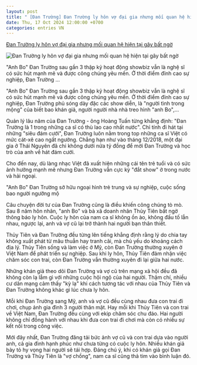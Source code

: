 ```yaml
---
layout: post
title: " [Đan Trường] Đan Trường ly hôn vợ đại gia nhưng mối quan hệ hiện tại gây bất ngờ"
date: Thu, 17 Oct 2024 12:00:00 +0700
categories: entries VN
---
```

[Đan Trường ly hôn vợ đại gia nhưng mối quan hệ hiện tại gây bất ngờ](https://afamily.vn/nam-ca-si-co-cat-xe-cao-nhat-nhi-showbiz-viet-ly-hon-vo-dai-gia-nhung-moi-quan-he-hien-tai-khien-ai-cung-bat-ngo-20241016210906291.chn)

![Đan Trường ly hôn vợ đại gia nhưng mối quan hệ hiện tại gây bất ngờ](https://afamilycdn.com/zoom/600_315/150157425591193600/2024/10/16/46255044912568779353443168688180936923940533n-17290876526231470018345-0-0-419-800-crop-1729087663088895079415.png)

"Anh Bo" Đan Trường sau gần 3 thập kỷ hoạt động showbiz vẫn là nghệ sĩ có sức hút mạnh mẽ và được công chúng yêu mến. Ở thời điểm đỉnh cao sự nghiệp, Đan Trường ...

"Anh Bo" Đan Trường sau gần 3 thập kỷ hoạt động showbiz vẫn là nghệ sĩ có sức hút mạnh mẽ và được công chúng yêu mến. Ở thời điểm đỉnh cao sự nghiệp, Đan Trường phủ sóng dày đặc các show diễn, là "người tình trong mộng" của biết bao khán giả, người người nhà nhà treo hình "anh Bo",...

Quản lý lâu năm của Đan Trường - ông Hoàng Tuấn từng khẳng định: "Đan Trường là 1 trong những ca sĩ có thù lao cao nhất nước". Chỉ tính đi hát tại những "siêu đám cưới", Đan Trường luôn nằm trong top những ca sĩ Việt có mức cát-xê cao ngất ngưởng. Chẳng hạn như vào tháng 12/2018, một đại gia ở Thái Nguyên đã chi không dưới nửa tỷ đồng để mời Đan Trường và học trò của anh về hát đám cưới.

Cho đến nay, dù làng nhạc Việt đã xuất hiện những cái tên trẻ tuổi và có sức ảnh hưởng mạnh mẽ nhưng Đan Trường vẫn cực kỳ "đắt show" ở trong nước và hải ngoại.

"Anh Bo" Đan Trường sở hữu ngoại hình trẻ trung và sự nghiệp, cuộc sống bao người ngưỡng mộ

Câu chuyện đời tư của Đan Trường cũng là điều khiến công chúng tò mò. Sau 8 năm hôn nhân, "anh Bo" và bà xã doanh nhân Thủy Tiên bất ngờ thông báo ly hôn. Cuộc ly hôn của nam ca sĩ không ồn ào, không đấu tố lẫn nhau, ngược lại, anh và vợ cũ lại trở thành hai người bạn thân thiết.

Thủy Tiên và Đan Trường đều từng lên tiếng khẳng định rằng lý do chia tay không xuất phát từ mâu thuẫn hay tranh cãi, mà chủ yếu do khoảng cách địa lý. Thủy Tiên sống và làm việc ở Mỹ, còn Đan Trường thường xuyên ở Việt Nam để phát triển sự nghiệp. Sau khi ly hôn, Thủy Tiên đảm nhận việc chăm sóc con trai, còn Đan Trường vẫn thường xuyên đi lại giữa hai nước.

Những khán giả theo dõi Đan Trường và vợ cũ trên mạng xã hội đều đã không còn lạ lẫm gì với những cuộc hội ngộ của hai người. Thậm chí, nhiều cư dân mạng cảm thấy "kỳ lạ" khi cách tương tác với nhau của Thủy Tiên và Đan Trường không khác gì lúc chưa ly hôn.

Mỗi khi Đan Trường sang Mỹ, anh và vợ cũ đều cùng nhau đưa con trai đi chơi, chụp ảnh gia đình 3 người thân mật. Hay mỗi khi Thủy Tiên và con trai về Việt Nam, Đan Trường đều cùng với ekip chăm sóc chu đáo. Hai người không chỉ đồng hành với nhau khi đưa con trai đi chơi mà còn có nhiều sự kết nối trong công việc.

Mới đây nhất, Đan Trường đăng tải bức ảnh vợ cũ và con trai dựa vào người anh, cả gia đình hạnh phúc như chưa từng có cuộc ly hôn. Nhiều khán giả bày tỏ hy vọng hai người sẽ tái hợp. Đáng chú ý, khi có khán giả gọi Đan Trường và Thủy Tiên là "vợ chồng", nam ca sĩ cũng thả tim vào bình luận đó.

